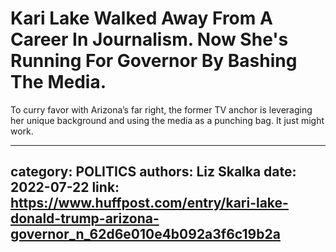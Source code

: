 # Kari Lake Walked Away From A Career In Journalism. Now She's Running For Governor By Bashing The Media.

To curry favor with Arizona’s far right, the former TV anchor is leveraging her unique background and using the media as a punching bag. It just might work.

---
category: POLITICS
authors: Liz Skalka
date: 2022-07-22
link: https://www.huffpost.com/entry/kari-lake-donald-trump-arizona-governor_n_62d6e010e4b092a3f6c19b2a
---
